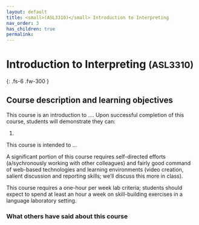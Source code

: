 ```yaml
---
layout: default
title: <small>(ASL3310)</small> Introduction to Interpreting
nav_order: 3
has_children: true
permalink:
---
```


# Introduction to Interpreting <small>(ASL3310)</small>

{: .fs-6 .fw-300 }

## Course description and learning objectives

This course is an introduction to .... Upon successful completion of this course, students will demonstrate they can:

1. 

This course is intended to ... 

A significant portion of this course requires self-directed efforts (a/sychronously working with other colleagues) and fairly good command of web-based technologies and learning environments (video creation, salient discussion and reporting skills; we’ll discuss this more in class).

This course requires a one-hour per week lab criteria; students should expect to spend at least an hour a week on skill-building exercises in a language laboratory setting.

### What others have said about this course
